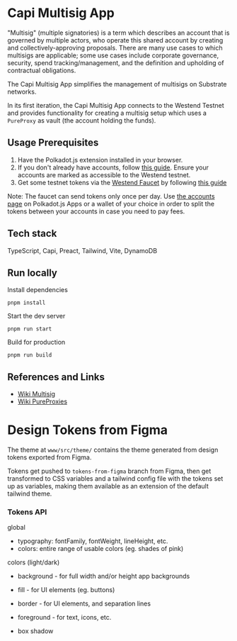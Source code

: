 # Capi Multisig App

"Multisig" (multiple signatories) is a term which describes an account that is
governed by multiple actors, who operate this shared account by creating and
collectively-approving proposals. There are many use cases to which multisigs
are applicable; some use cases include corporate governance, security, spend
tracking/management, and the definition and upholding of contractual
obligations.

The Capi Multisig App simplifies the management of multisigs on Substrate
networks.

In its first iteration, the Capi Multisig App connects to the Westend Testnet
and provides functionality for creating a multisig setup which uses a
`PureProxy` as vault (the account holding the funds).

## Usage Prerequisites

1. Have the Polkadot.js extension installed in your browser.
2. If you don't already have accounts, follow
   [this guide](https://www.youtube.com/watch?v=sy7lvAqyzkY). Ensure your
   accounts are marked as accessible to the Westend testnet.
3. Get some testnet tokens via the
   [Westend Faucet](https://matrix.to/#/#westend_faucet:matrix.org) by following
   [this guide](https://wiki.polkadot.network/docs/learn-DOT#getting-tokens-on-the-westend-testnet)

Note: The faucet can send tokens only once per day. Use
[the accounts page](https://polkadot.js.org/apps/#/accounts) on Polkadot.js Apps
or a wallet of your choice in order to split the tokens between your accounts in
case you need to pay fees.

## Tech stack

TypeScript, Capi, Preact, Tailwind, Vite, DynamoDB

## Run locally

Install dependencies

```
pnpm install
```

Start the dev server

```
pnpm run start
```

Build for production

```
pnpm run build
```

## References and Links

- [Wiki Multisig](https://wiki.polkadot.network/docs/learn-account-multisig)
- [Wiki PureProxies](https://wiki.polkadot.network/docs/learn-proxies#anonymous-proxy-pure-proxy)


# Design Tokens from Figma

The theme at ```www/src/theme/``` contains the theme generated from design tokens exported from Figma.

Tokens get pushed to ```tokens-from-figma``` branch from Figma, then get transformed to CSS variables and a tailwind config file with the tokens set up as variables, making them available as an extension of the default tailwind theme.

### Tokens API

global
* typography: fontFamily, fontWeight, lineHeight, etc.
* colors: entire range of usable colors (eg. shades of pink)

colors (light/dark)
* background - for full width and/or height app backgrounds
* fill - for UI elements (eg. buttons)
* border - for UI elements, and separation lines
* foreground - for text, icons, etc.

* box shadow
